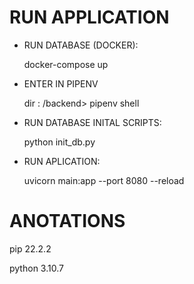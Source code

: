   
  
  

# RUN APPLICATION

* RUN DATABASE (DOCKER):

    docker-compose up

* ENTER IN PIPENV

  dir : /backend>
  pipenv shell
  


* RUN DATABASE INITAL SCRIPTS:

    python init_db.py

* RUN APLICATION:

    uvicorn main:app --port 8080 --reload

# ANOTATIONS

pip 22.2.2

python 3.10.7
